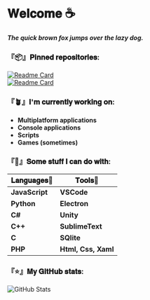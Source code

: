 
# **𝐖𝐞𝐥𝐜𝐨𝐦𝐞 ☕**

***The quick brown fox jumps over the lazy dog.***

### 『📦』**𝐏𝐢𝐧𝐧𝐞𝐝 𝐫𝐞𝐩𝐨𝐬𝐢𝐭𝐨𝐫𝐢𝐞𝐬:**

[![Readme Card](https://github-readme-stats.vercel.app/api/pin/?username=DaikoCode3&repo=Fask&theme=dark)](https://github.com/DaikoCode3/Fask)\
[![Readme Card](https://github-readme-stats.vercel.app/api/pin/?username=DaikoCode3&repo=VoiceIT&theme=dark)](https://github.com/DaikoCode3/VoiceIT)

### **『🪴』𝐈'𝐦 𝐜𝐮𝐫𝐫𝐞𝐧𝐭𝐥𝐲 𝐰𝐨𝐫𝐤𝐢𝐧𝐠 𝐨𝐧:** 
- **Multiplatform applications**
- **Console applications**
- **Scripts**
- **Games (sometimes)**

### **『🦜』𝐒𝐨𝐦𝐞 𝐬𝐭𝐮𝐟𝐟 𝐈 𝐜𝐚𝐧 𝐝𝐨 𝐰𝐢𝐭𝐡:**

**𝐋𝐚𝐧𝐠𝐮𝐚𝐠𝐞𝐬📜** | **𝐓𝐨𝐨𝐥𝐬🔧**
------------ | -------------
**JavaScript** | **VSCode**
**Python** | **Electron**
**C#** | **Unity**
**C++** | **SublimeText**
**C** | **SQlite**
**PHP** | **Html, Css, Xaml**

### 『⭐』𝐌𝐲 𝐆𝐢𝐭𝐇𝐮𝐛 𝐬𝐭𝐚𝐭𝐬:
![GitHub Stats](https://github-readme-stats.vercel.app/api?username=DaikoCode3&theme=dark&hide_title=true)
